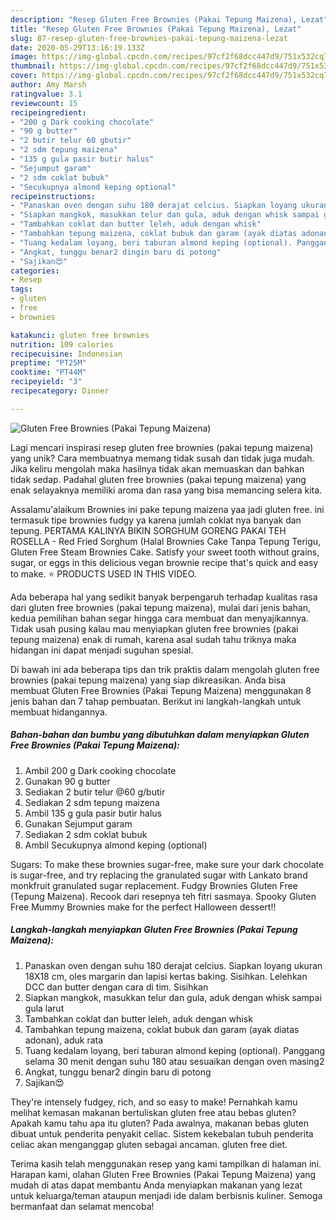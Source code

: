```yaml
---
description: "Resep Gluten Free Brownies (Pakai Tepung Maizena), Lezat"
title: "Resep Gluten Free Brownies (Pakai Tepung Maizena), Lezat"
slug: 87-resep-gluten-free-brownies-pakai-tepung-maizena-lezat
date: 2020-05-29T13:16:19.133Z
image: https://img-global.cpcdn.com/recipes/97cf2f68dcc447d9/751x532cq70/gluten-free-brownies-pakai-tepung-maizena-foto-resep-utama.jpg
thumbnail: https://img-global.cpcdn.com/recipes/97cf2f68dcc447d9/751x532cq70/gluten-free-brownies-pakai-tepung-maizena-foto-resep-utama.jpg
cover: https://img-global.cpcdn.com/recipes/97cf2f68dcc447d9/751x532cq70/gluten-free-brownies-pakai-tepung-maizena-foto-resep-utama.jpg
author: Amy Marsh
ratingvalue: 3.1
reviewcount: 15
recipeingredient:
- "200 g Dark cooking chocolate"
- "90 g butter"
- "2 butir telur 60 gbutir"
- "2 sdm tepung maizena"
- "135 g gula pasir butir halus"
- "Sejumput garam"
- "2 sdm coklat bubuk"
- "Secukupnya almond keping optional"
recipeinstructions:
- "Panaskan oven dengan suhu 180 derajat celcius. Siapkan loyang ukuran 18X18 cm, oles margarin dan lapisi kertas baking. Sisihkan. Lelehkan DCC dan butter dengan cara di tim. Sisihkan"
- "Siapkan mangkok, masukkan telur dan gula, aduk dengan whisk sampai gula larut"
- "Tambahkan coklat dan butter leleh, aduk dengan whisk"
- "Tambahkan tepung maizena, coklat bubuk dan garam (ayak diatas adonan), aduk rata"
- "Tuang kedalam loyang, beri taburan almond keping (optional). Panggang selama 30 menit dengan suhu 180 atau sesuaikan dengan oven masing2"
- "Angkat, tunggu benar2 dingin baru di potong"
- "Sajikan😍"
categories:
- Resep
tags:
- gluten
- free
- brownies

katakunci: gluten free brownies 
nutrition: 109 calories
recipecuisine: Indonesian
preptime: "PT25M"
cooktime: "PT44M"
recipeyield: "3"
recipecategory: Dinner

---
```



![Gluten Free Brownies (Pakai Tepung Maizena)](https://img-global.cpcdn.com/recipes/97cf2f68dcc447d9/751x532cq70/gluten-free-brownies-pakai-tepung-maizena-foto-resep-utama.jpg)

Lagi mencari inspirasi resep gluten free brownies (pakai tepung maizena) yang unik? Cara membuatnya memang tidak susah dan tidak juga mudah. Jika keliru mengolah maka hasilnya tidak akan memuaskan dan bahkan tidak sedap. Padahal gluten free brownies (pakai tepung maizena) yang enak selayaknya memiliki aroma dan rasa yang bisa memancing selera kita.

Assalamu&#39;alaikum Brownies ini pake tepung maizena yaa jadi gluten free. ini termasuk tipe brownies fudgy ya karena jumlah coklat nya banyak dan tepung. PERTAMA KALINYA BIKIN SORGHUM GORENG PAKAI TEH ROSELLA - Red Fried Sorghum (Halal Brownies Cake Tanpa Tepung Terigu, Gluten Free Steam Brownies Cake. Satisfy your sweet tooth without grains, sugar, or eggs in this delicious vegan brownie recipe that&#39;s quick and easy to make. ⭐️ PRODUCTS USED IN THIS VIDEO.

Ada beberapa hal yang sedikit banyak berpengaruh terhadap kualitas rasa dari gluten free brownies (pakai tepung maizena), mulai dari jenis bahan, kedua pemilihan bahan segar hingga cara membuat dan menyajikannya. Tidak usah pusing kalau mau menyiapkan gluten free brownies (pakai tepung maizena) enak di rumah, karena asal sudah tahu triknya maka hidangan ini dapat menjadi suguhan spesial.


Di bawah ini ada beberapa tips dan trik praktis dalam mengolah gluten free brownies (pakai tepung maizena) yang siap dikreasikan. Anda bisa membuat Gluten Free Brownies (Pakai Tepung Maizena) menggunakan 8 jenis bahan dan 7 tahap pembuatan. Berikut ini langkah-langkah untuk membuat hidangannya.

<!--inarticleads1-->

##### Bahan-bahan dan bumbu yang dibutuhkan dalam menyiapkan Gluten Free Brownies (Pakai Tepung Maizena):

1. Ambil 200 g Dark cooking chocolate
1. Gunakan 90 g butter
1. Sediakan 2 butir telur @60 g/butir
1. Sediakan 2 sdm tepung maizena
1. Ambil 135 g gula pasir butir halus
1. Gunakan Sejumput garam
1. Sediakan 2 sdm coklat bubuk
1. Ambil Secukupnya almond keping (optional)


Sugars: To make these brownies sugar-free, make sure your dark chocolate is sugar-free, and try replacing the granulated sugar with Lankato brand monkfruit granulated sugar replacement. Fudgy Brownies Gluten Free (Tepung Maizena). Recook dari resepnya teh fitri sasmaya. Spooky Gluten Free Mummy Brownies make for the perfect Halloween dessert!! 

<!--inarticleads2-->

##### Langkah-langkah menyiapkan Gluten Free Brownies (Pakai Tepung Maizena):

1. Panaskan oven dengan suhu 180 derajat celcius. Siapkan loyang ukuran 18X18 cm, oles margarin dan lapisi kertas baking. Sisihkan. Lelehkan DCC dan butter dengan cara di tim. Sisihkan
1. Siapkan mangkok, masukkan telur dan gula, aduk dengan whisk sampai gula larut
1. Tambahkan coklat dan butter leleh, aduk dengan whisk
1. Tambahkan tepung maizena, coklat bubuk dan garam (ayak diatas adonan), aduk rata
1. Tuang kedalam loyang, beri taburan almond keping (optional). Panggang selama 30 menit dengan suhu 180 atau sesuaikan dengan oven masing2
1. Angkat, tunggu benar2 dingin baru di potong
1. Sajikan😍


They&#39;re intensely fudgey, rich, and so easy to make! Pernahkah kamu melihat kemasan makanan bertuliskan gluten free atau bebas gluten? Apakah kamu tahu apa itu gluten? Pada awalnya, makanan bebas gluten dibuat untuk penderita penyakit celiac. Sistem kekebalan tubuh penderita celiac akan menganggap gluten sebagai ancaman. gluten free diet. 

Terima kasih telah menggunakan resep yang kami tampilkan di halaman ini. Harapan kami, olahan Gluten Free Brownies (Pakai Tepung Maizena) yang mudah di atas dapat membantu Anda menyiapkan makanan yang lezat untuk keluarga/teman ataupun menjadi ide dalam berbisnis kuliner. Semoga bermanfaat dan selamat mencoba!
